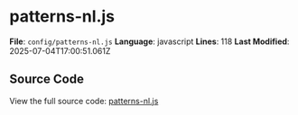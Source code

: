 # patterns-nl.js

**File**: `config/patterns-nl.js`
**Language**: javascript
**Lines**: 118
**Last Modified**: 2025-07-04T17:00:51.061Z

## Source Code

View the full source code: [patterns-nl.js](config/patterns-nl.js)
